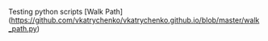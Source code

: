 Testing python scripts
[Walk Path] (https://github.com/vkatrychenko/vkatrychenko.github.io/blob/master/walk_path.py)
